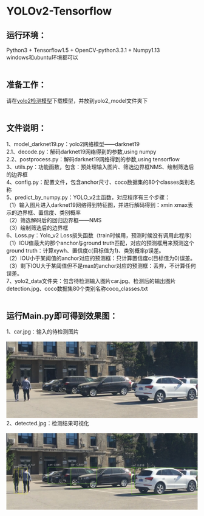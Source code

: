 # YOLOv2-Tensorflow
## 运行环境：<br>
Python3 + Tensorflow1.5 + OpenCV-python3.3.1 + Numpy1.13<br>
windows和ubuntu环境都可以<br><br>

## 准备工作：<br>
请在[yolo2检测模型](https://pan.baidu.com/s/1ZeT5HerjQxyUZ_L9d3X52w)下载模型，并放到yolo2_model文件夹下<br><br>

## 文件说明：<br>
1、model_darknet19.py：yolo2网络模型——darknet19<br>
2.1、decode.py：解码darknet19网络得到的参数,using numpy<br>
2.2、postprocess.py：解码darknet19网络得到的参数,using tensorflow <br>
3、utils.py：功能函数，包含：预处理输入图片、筛选边界框NMS、绘制筛选后的边界框<br>
4、config.py：配置文件，包含anchor尺寸、coco数据集的80个classes类别名称<br>
5、predict_by_numpy.py：YOLO_v2主函数，对应程序有三个步骤：<br>
（1）输入图片进入darknet19网络得到特征图，并进行解码得到：xmin xmax表示的边界框、置信度、类别概率<br>
（2）筛选解码后的回归边界框——NMS<br>
（3）绘制筛选后的边界框<br>
6、Loss.py：Yolo_v2 Loss损失函数（train时候用，预测时候没有调用此程序）<br>
（1）IOU值最大的那个anchor与ground truth匹配，对应的预测框用来预测这个ground truth：计算xywh、置信度c(目标值为1)、类别概率p误差。<br>
（2）IOU小于某阈值的anchor对应的预测框：只计算置信度c(目标值为0)误差。<br>
（3）剩下IOU大于某阈值但不是max的anchor对应的预测框：丢弃，不计算任何误差。<br>
7、yolo2_data文件夹：包含待检测输入图片car.jpg、检测后的输出图片detection.jpg、coco数据集80个类别名称coco_classes.txt<br><br>

## 运行Main.py即可得到效果图：<br>
1、car.jpg：输入的待检测图片<br><br>
![image](yolo2_data/car.jpg)<br>
2、detected.jpg：检测结果可视化<br><br>
![image](yolo2_data/detection.jpg)<br>
